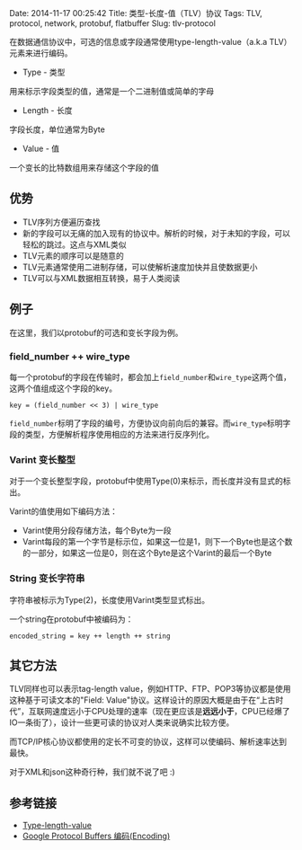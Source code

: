 Date: 2014-11-17 00:25:42 
Title: 类型-长度-值（TLV）协议
Tags: TLV, protocol, network, protobuf, flatbuffer
Slug: tlv-protocol

在数据通信协议中，可选的信息或字段通常使用type-length-value（a.k.a TLV）元素来进行编码。

* Type - 类型

用来标示字段类型的值，通常是一个二进制值或简单的字母

* Length - 长度

字段长度，单位通常为Byte

* Value - 值

一个变长的比特数组用来存储这个字段的值

## 优势

* TLV序列方便遍历查找
* 新的字段可以无痛的加入现有的协议中。解析的时候，对于未知的字段，可以轻松的跳过。这点与XML类似
* TLV元素的顺序可以是随意的
* TLV元素通常使用二进制存储，可以使解析速度加快并且使数据更小
* TLV可以与XML数据相互转换，易于人类阅读

## 例子

在这里，我们以protobuf的可选和变长字段为例。

### field_number ++ wire_type

每一个protobuf的字段在传输时，都会加上``field_number``和``wire_type``这两个值，这两个值组成这个字段的key。

```
key = (field_number << 3) | wire_type
```

``field_number``标明了字段的编号，方便协议向前向后的兼容。而``wire_type``标明字段的类型，方便解析程序使用相应的方法来进行反序列化。

### Varint 变长整型

对于一个变长整型字段，protobuf中使用Type(0)来标示，而长度并没有显式的标出。

Varint的值使用如下编码方法：

* Varint使用分段存储方法，每个Byte为一段
* Varint每段的第一个字节是标示位，如果这一位是1，则下一个Byte也是这个数的一部分，如果这一位是0，则在这个Byte是这个Varint的最后一个Byte

### String 变长字符串

字符串被标示为Type(2)，长度使用Varint类型显式标出。

一个string在protobuf中被编码为：

```
encoded_string = key ++ length ++ string
```

## 其它方法

TLV同样也可以表示tag-length value，例如HTTP、FTP、POP3等协议都是使用这种基于可读文本的"Field: Value"协议。这样设计的原因大概是由于在“上古时代”，互联网速度远小于CPU处理的速率（现在更应该是**远远小于**，CPU已经爆了IO一条街了），设计一些更可读的协议对人类来说确实比较方便。

而TCP/IP核心协议都使用的定长不可变的协议，这样可以使编码、解析速率达到最快。

对于XML和json这种奇行种，我们就不说了吧 :)

## 参考链接

* [Type-length-value][1]
* [Google Protocol Buffers 编码(Encoding)][2]

[1]: http://en.wikipedia.org/wiki/Type-length-value
[2]: http://www.cnblogs.com/shitouer/archive/2013/04/12/google-protocol-buffers-encoding.html